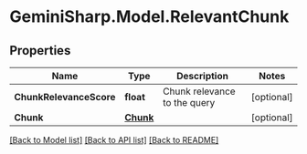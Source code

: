 # GeminiSharp.Model.RelevantChunk

## Properties

Name | Type | Description | Notes
------------ | ------------- | ------------- | -------------
**ChunkRelevanceScore** | **float** | Chunk relevance to the query | [optional] 
**Chunk** | [**Chunk**](Chunk.md) |  | [optional] 

[[Back to Model list]](../README.md#documentation-for-models) [[Back to API list]](../README.md#documentation-for-api-endpoints) [[Back to README]](../README.md)

